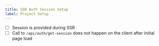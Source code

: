 ```yaml
---
title: SSR Auth Session Setup
label: Project Setup
---
```


- [ ] Session is provided during SSR
- [ ] Call to `/api/auth/get-session` does not happen on the client after initial page load
